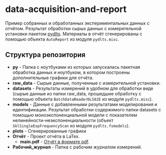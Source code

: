 # data-acquisition-and-report
Пример собранных и обработанных экспериментальных данных с отчётом. 
Результат обработки сырых данных с измерительной установки пакетом [pydlts](https://github.com/AlekseiBogachev/pydlts). 
Материалы в отчёт сгенерированы с помощью объекта `AutoReport` из модуля `pydlts.misc`.

## Структура репозитория
- **py** - Папка с ноутбуками из которых запускалась пакетная обработка данных и ноутбуком, в котором построены дополнительные графики для отчёта.
- **raw_data** - Сырые данные, полученные с измерительной установки.
- **datasets** - Результаты измерений в удобном для обработки виде (сырые данные из папки raw_data, прошедшие обработку 
  с помощью объекта `BatchDataReaderDLS82E` из модуля `pydlts.misc`).
- **models** - Данные с добавленными результатами моделирования и идентификации. Результат обработки содержимого папки
  datasets с помощью моноэкспоненциальной модели с показателем нелинейности-неэкспоненциальности (объект `SklSingleExpFrequencyScan` из модуля `pydlts.fsmodels`).
- **plots** - Сгенерированные графики
- **Отчёт** - Проект отчёта в LaTex.
    - **main.pdf** - [Отчёт в формате pdf](https://github.com/AlekseiBogachev/data-acquisition-and-report/blob/main/%D0%9E%D1%82%D1%87%D1%91%D1%82/main.pdf).
- **Рабочий_журнал** - Папка с рабочим журналом измерений.
